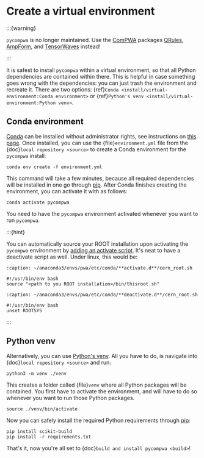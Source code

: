 # Create a virtual environment

<!-- cspell:ignore ROOTSYS thisroot -->

:::{warning}

`pycompwa` is no longer maintained. Use the
[ComPWA](https://compwa-org.rtfd.io) packages [QRules](https://qrules.rtfd.io),
[AmpForm](https://ampform.rtfd.io), and
[TensorWaves](https://tensorwaves.rtfd.io) instead!

:::

It is safest to install `pycompwa` within a virtual environment, so that all
Python dependencies are contained within there. This is helpful in case
something goes wrong with the dependencies: you can just trash the environment
and recreate it. There are two options:
{ref}`Conda <install/virtual-environment:Conda environment>` or
{ref}`Python's venv <install/virtual-environment:Python venv>`.

## Conda environment

[Conda](https://www.anaconda.com/) can be installed without administrator
rights, see instructions on
[this page](https://www.anaconda.com/distribution/). Once installed, you can
use the {file}`environment.yml` file from the {doc}`local repository <source>`
to create a Conda environment for the `pycompwa` install:

```shell
conda env create -f environment.yml
```

This command will take a few minutes, because all required dependencies will be
installed in one go through [pip](https://pypi.org/project/pip/). After Conda
finishes creating the environment, you can activate it with as follows:

```shell
conda activate pycompwa
```

You need to have the `pycompwa` environment activated whenever you want to run
`pycompwa`.

:::{hint}

You can automatically source your ROOT installation upon activating the
`pycompwa` environment by
[adding an activate script](https://docs.conda.io/projects/conda-build/en/latest/resources/activate-scripts.html).
It's neat to have a deactivate script as well. Under linux, this would be:

```{code-block} shell
:caption: ~/anaconda3/envs/pwa/etc/conda/**activate.d**/cern_root.sh

#!/usr/bin/env bash
source "<path to you ROOT installation>/bin/thisroot.sh"
```

```{code-block} shell
:caption: ~/anaconda3/envs/pwa/etc/conda/**deactivate.d**/cern_root.sh

#!/usr/bin/env bash
unset ROOTSYS
```

:::

## Python venv

Alternatively, you can use
[Python's venv](https://docs.python.org/3/library/venv.html). All you have to
do, is navigate into {doc}`local repository <source>` and run:

```shell
python3 -m venv ./venv
```

This creates a folder called {file}`venv` where all Python packages will be
contained. You first have to activate the environment, and will have to do so
whenever you want to run those Python packages.

```shell
source ./venv/bin/activate
```

Now you can safely install the required Python requirements through
[pip](https://pypi.org/project/pip/):

```shell
pip install scikit-build
pip install -r requirements.txt
```

That's it, now you're all set to {doc}`build and install pycompwa <build>`!

